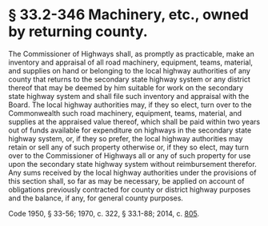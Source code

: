 # § 33.2-346 Machinery, etc., owned by returning county.

<p>The Commissioner of Highways shall, as promptly as practicable, make an inventory and appraisal of all road machinery, equipment, teams, material, and supplies on hand or belonging to the local highway authorities of any county that returns to the secondary state highway system or any district thereof that may be deemed by him suitable for work on the secondary state highway system and shall file such inventory and appraisal with the Board. The local highway authorities may, if they so elect, turn over to the Commonwealth such road machinery, equipment, teams, material, and supplies at the appraised value thereof, which shall be paid within two years out of funds available for expenditure on highways in the secondary state highway system, or, if they so prefer, the local highway authorities may retain or sell any of such property otherwise or, if they so elect, may turn over to the Commissioner of Highways all or any of such property for use upon the secondary state highway system without reimbursement therefor. Any sums received by the local highway authorities under the provisions of this section shall, so far as may be necessary, be applied on account of obligations previously contracted for county or district highway purposes and the balance, if any, for general county purposes.</p><p>Code 1950, § 33-56; 1970, c. 322, § 33.1-88; 2014, c. <a href='http://lis.virginia.gov/cgi-bin/legp604.exe?141+ful+CHAP0805'>805</a>.</p>